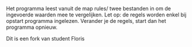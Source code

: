 Het programma leest vanuit de map rules/ twee bestanden in om de ingevoerde waarden mee te vergelijken. Let op: de regels worden enkel bij opstart programma ingelezen. Verander je de regels, start dan het programma opnieuw.

Dit is een fork van student Floris
